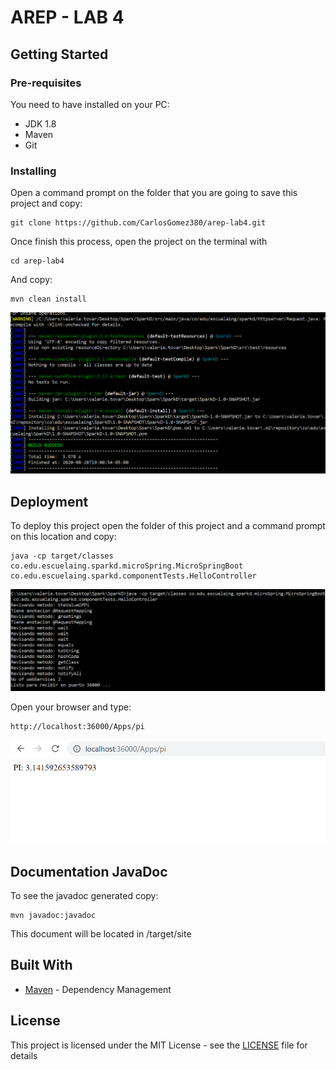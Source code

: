 # AREP - LAB 4

## Getting Started

### Pre-requisites

You need to have installed on your PC:

- JDK 1.8
- Maven 
- Git

### Installing

Open a command prompt on the folder that you are going to save this project and copy:

```
git clone https://github.com/CarlosGomez380/arep-lab4.git
```

Once finish this process, open the project on the terminal with 

```
cd arep-lab4
```

And copy:

```
mvn clean install
```
![](https://github.com/CarlosGomez380/arep-lab4/blob/master/img/install.PNG)


## Deployment

To deploy this project open the folder of this project and a command prompt on this location and copy:

```
java -cp target/classes co.edu.escuelaing.sparkd.microSpring.MicroSpringBoot co.edu.escuelaing.sparkd.componentTests.HelloController
```

![](https://github.com/CarlosGomez380/arep-lab4/blob/master/img/deploy.PNG)

Open your browser and type:

```
http://localhost:36000/Apps/pi
```

![](https://github.com/CarlosGomez380/arep-lab4/blob/master/img/pi.PNG)

## Documentation JavaDoc

To see the javadoc generated copy:

```
mvn javadoc:javadoc
```

This document will be located in /target/site

## Built With

- [Maven](https://maven.apache.org/) - Dependency Management

## License

This project is licensed under the MIT License - see the [LICENSE](LICENSE) file for details

